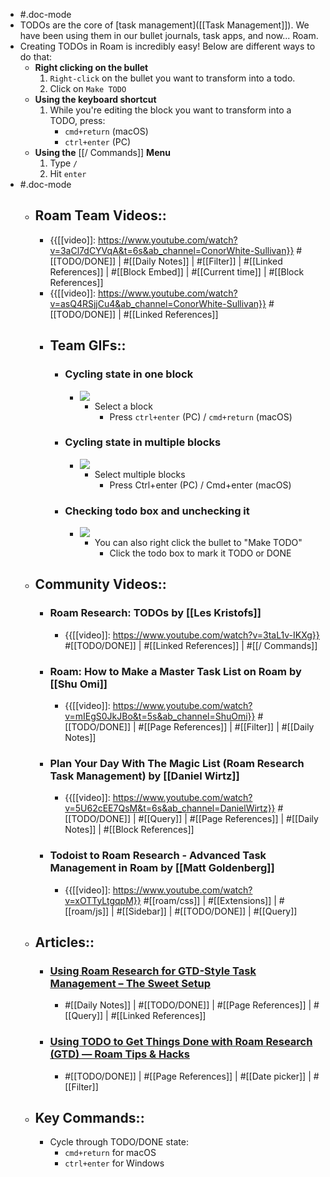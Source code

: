 - #.doc-mode
- TODOs are the core of [task management]([[Task Management]]). We have been using them in our bullet journals, task apps, and now... Roam.
- Creating TODOs in Roam is incredibly easy! Below are different ways to do that:
    - **Right clicking on the bullet**
        1. `Right-click` on the bullet you want to transform into a todo.
        2. Click on `Make TODO`
    - **Using the keyboard shortcut**
        1. While you're editing the block you want to transform into a TODO, press:
            - `cmd+return` (macOS)
            - `ctrl+enter` (PC)
    - **Using the** [[/ Commands]] **Menu**
        1. Type `/`
        2. Hit `enter`
- #.doc-mode
    - ## Roam Team Videos::
        - {{[[video]]: https://www.youtube.com/watch?v=3aCl7dCYVqA&t=6s&ab_channel=ConorWhite-Sullivan}}
#[[TODO/DONE]] | #[[Daily Notes]] | #[[Filter]] | #[[Linked References]] | #[[Block Embed]] | #[[Current time]] | #[[Block References]]
        - {{[[video]]: https://www.youtube.com/watch?v=asQ4RSjjCu4&ab_channel=ConorWhite-Sullivan}}
#[[TODO/DONE]] | #[[Linked References]] 
        - ## Team GIFs::
            - ### Cycling state in one block
                - ![](https://firebasestorage.googleapis.com/v0/b/firescript-577a2.appspot.com/o/imgs%2Fapp%2Fhelp-documentation%2FWXFUMcf7Ou.gif?alt=media&token=dc1f0c12-74c1-4ed9-bd32-41129b0654dc)
                    - Select a block
                        - Press `ctrl+enter` (PC) / `cmd+return` (macOS)
            - ### Cycling state in multiple blocks
                - ![](https://firebasestorage.googleapis.com/v0/b/firescript-577a2.appspot.com/o/imgs%2Fapp%2Fhelp-documentation%2FXsC0dOEla8.gif?alt=media&token=f37b77f4-3186-45a5-95a5-c76a91675812)
                    - Select multiple blocks
                        - Press Ctrl+enter (PC) / Cmd+enter (macOS)
            - ### Checking todo box and unchecking it
                - ![](https://firebasestorage.googleapis.com/v0/b/firescript-577a2.appspot.com/o/imgs%2Fapp%2Fhelp-documentation%2FEPGiV0FA2j.gif?alt=media&token=f07af649-ff07-4a5b-aac5-f68259549564)
                    - You can also right click the bullet to "Make TODO"
                        - Click the todo box to mark it TODO or DONE
    - ## Community Videos::
        - ### Roam Research: TODOs by [[Les Kristofs]]
            - {{[[video]]: https://www.youtube.com/watch?v=3taL1v-IKXg}}
#[[TODO/DONE]] | #[[Linked References]] | #[[/ Commands]]
        - ### Roam: How to Make a Master Task List on Roam by [[Shu Omi]]
            - {{[[video]]: https://www.youtube.com/watch?v=mIEgS0JkJBo&t=5s&ab_channel=ShuOmi}}
#[[TODO/DONE]] | #[[Page References]] | #[[Filter]] | #[[Daily Notes]] 
        - ### Plan Your Day With The Magic List (Roam Research Task Management) by [[Daniel Wirtz]]
            - {{[[video]]: https://www.youtube.com/watch?v=5U62cEE7QsM&t=6s&ab_channel=DanielWirtz}}
#[[TODO/DONE]] | #[[Query]] | #[[Page References]] | #[[Daily Notes]] | #[[Block References]] 
        - ### Todoist to Roam Research - Advanced Task Management in Roam by [[Matt Goldenberg]]
            - {{[[video]]: https://www.youtube.com/watch?v=xOTTyLtgqpM}}
#[[roam/css]] | #[[Extensions]] | #[[roam/js]] | #[[Sidebar]] | #[[TODO/DONE]] | #[[Query]]
    - ## Articles::
        - ### [Using Roam Research for GTD-Style Task Management – The Sweet Setup](https://thesweetsetup.com/using-roam-research-for-gtd-style-task-management/)
            - #[[Daily Notes]] | #[[TODO/DONE]] | #[[Page References]] | #[[Query]] | #[[Linked References]] 
        - ### [Using TODO to Get Things Done with Roam Research (GTD) — Roam Tips & Hacks](https://www.roamtips.com/home/use-todo-get-things-done-roam-research-gtd)
            - #[[TODO/DONE]] | #[[Page References]] | #[[Date picker]] | #[[Filter]]
    - ## Key Commands::
        - Cycle through TODO/DONE state:
            - `cmd+return` for macOS
            - `ctrl+enter` for Windows
